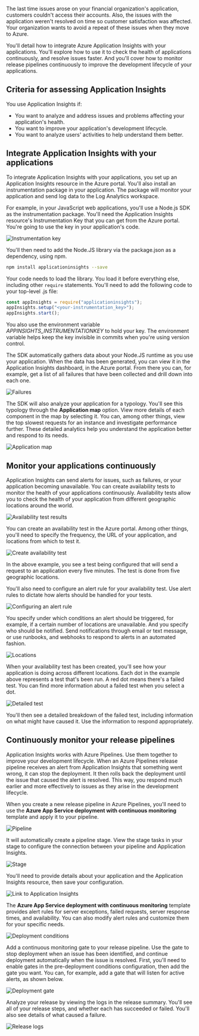 The last time issues arose on your financial organization's application, customers couldn't access their accounts. Also, the issues with the application weren't resolved on time so customer satisfaction was affected. Your organization wants to avoid a repeat of these issues when they move to Azure.

You'll detail how to integrate Azure Application Insights with your applications. You'll explore how to use it to check the health of applications continuously, and resolve issues faster. And you'll cover how to monitor release pipelines continuously to improve the development lifecycle of your applications.

## Criteria for assessing Application Insights

You use Application Insights if:

- You want to analyze and address issues and problems affecting your application's health.
- You want to improve your application's development lifecycle.
- You want to analyze users' activities to help understand them better.

## Integrate Application Insights with your applications

To integrate Application Insights with your applications, you set up an Application Insights resource in the Azure portal. You'll also install an instrumentation package in your application. The package will monitor your application and send log data to the Log Analytics workspace.

For example, in your JavaScript web applications, you'll use a Node.js SDK as the instrumentation package. You'll need the Application Insights resource's Instrumentation Key that you can get from the Azure portal. You're going to use the key in your application's code.

 ![Instrumentation key](../media/5-instrumentation-key.png)

You'll then need to add the Node.JS library via the package.json as a dependency, using npm.

``` bash
npm install applicationinsights --save
```

Your code needs to load the library.  You load it before everything else, including other `require` statements. You'll need to add the following code to your top-level .js file:

```javascript
const appInsights = require("applicationinsights");
appInsights.setup("<your-instrumentation_key>");
appInsights.start();
```

You also use the environment variable *APPINSIGHTS_INSTRUMENTATIONKEY* to hold your key. The environment variable helps keep the key invisible in commits when you're using version control.

The SDK automatically gathers data about your Node.JS runtime as you use your application. When the data has been generated, you can view it in the Application Insights dashboard, in the Azure portal. From there you can, for example, get a list of all failures that have been collected and drill down into each one.

![Failures](../media/5-failures.png)

The SDK will also analyze your application for a typology. You'll see this typology through the **Application map** option. View more details of each component in the map by selecting it. You can, among other things, view the top slowest requests for an instance and investigate performance further. These detailed analytics help you understand the application better and respond to its needs.

![Application map](../media/5-application-map.png)

## Monitor your applications continuously

Application Insights can send alerts for issues, such as failures, or your application becoming unavailable. You can create availability tests to monitor the health of your applications continuously. Availability tests allow you to check the health of your application from different geographic locations around the world.

![Availability test results](../media/5-availability-results.png)

You can create an availability test in the Azure portal. Among other things, you'll need to specify the frequency, the URL of your application, and locations from which to test it.

![Create availability test](../media/5-create-availability-test.png)

In the above example, you see a test being configured that will send a request to an application every five minutes. The test is done from five geographic locations.  

You'll also need to configure an alert rule for your availability test. Use alert rules to dictate how alerts should be handled for your tests.

![Configuring an alert rule](../media/5-alert-rule.png)

You specify under which conditions an alert should be triggered, for example, if a certain number of locations are unavailable. And you specify who should be notified. Send notifications through email or text message, or use runbooks, and webhooks to respond to alerts in an automated fashion.

![Locations](../media/5-availability-in-locations.png)

When your availability test has been created, you'll see how your application is doing across different locations. Each dot in the example above represents a test that's been run. A red dot means there's a failed test. You can find more information about a failed test when you select a dot.

![Detailed test](../media/5-detailed-test.png)

You'll then see a detailed breakdown of the failed test, including information on what might have caused it. Use the information to respond appropriately.

## Continuously monitor your release pipelines

Application Insights works with Azure Pipelines. Use them together to improve your development lifecycle. When an Azure Pipelines release pipeline receives an alert from Application Insights that something went wrong, it can stop the deployment. It then rolls back the deployment until the issue that caused the alert is resolved. This way, you respond much earlier and more effectively to issues as they arise in the development lifecycle.

When you create a new release pipeline in Azure Pipelines, you'll need to use the **Azure App Service deployment with continuous monitoring** template and apply it to your pipeline.

![Pipeline](../media/5-pipeline-template.png)

It will automatically create a pipeline stage. View the stage tasks in your stage to configure the connection between your pipeline and Application Insights.

![Stage](../media/5-pipeline-stage.png)

You'll need to provide details about your application and the Application Insights resource, then save your configuration.

![Link to Application Insights](../media/5-new-link-insights-app-service.png)

The **Azure App Service deployment with continuous monitoring** template provides alert rules for server exceptions, failed requests, server response times, and availability. You can also modify alert rules and customize them for your specific needs.

![Deployment conditions](../media/5-predeployment-conditions.png)

Add a continuous monitoring gate to your release pipeline. Use the gate to stop deployment when an issue has been identified, and continue deployment automatically when the issue is resolved. First, you'll need to enable gates in the pre-deployment conditions configuration, then add the gate you want. You can, for example, add a gate that will listen for active alerts, as shown below.

![Deployment gate](../media/5-deployment-gate.png)

Analyze your release by viewing the logs in the release summary. You'll see all of your release steps, and whether each has succeeded or failed. You'll also see details of what caused a failure.

![Release logs](../media/5-release-logs.png)
